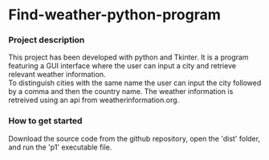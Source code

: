 # Find-weather-python-program


### Project description

This project has been developed with python and Tkinter. It is a program featuring a GUI interface where the user can input a city and retrieve relevant weather information.\
To distinguish cities with the same name the user can input the city followed by a comma and then the country name. The weather information is retreived using an api from weatherinformation.org.

### How to get started

Download the source code from the github repository, open the 'dist' folder, and run the 'p1' executable file.

